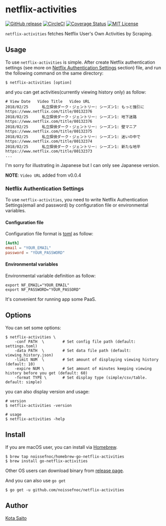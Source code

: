 netflix-activities
==================

[![GitHub release](http://img.shields.io/github/release/noissefnoc/go-netflix-activities.svg?style=flat-square)][release]
[![CircleCI](https://circleci.com/gh/noissefnoc/go-netflix-activities/tree/master.svg?style=svg)](https://circleci.com/gh/noissefnoc/go-netflix-activities/tree/master) [![Coverage Status](https://coveralls.io/repos/github/noissefnoc/go-netflix-activities/badge.svg?branch=master)](https://coveralls.io/github/noissefnoc/go-netflix-activities?branch=master)
[![MIT License](http://img.shields.io/badge/license-MIT-blue.svg?style=flat-square)][license]

[release]: https://github.com/noissefnoc/go-netflix-activities/releases
[license]: https://github.com/noissefnoc/embulk-output-gsheets/blob/master/LICENSE.txt

`netflix-activities` fetches Netflix User's Own Activities by Scraping.


Usage
-----

To use `netflix-activities` is simple. After create Netflix authentication settings (see more on [Netflix Authentication Settings](https://github.com/noissefnoc/go-netflix-activities#netflix-authentication-settings) section) file, and run the following command on the same directory:

```
$ netflix-activities [option]
```

and you can get activities(currently viewing history only) as follow:

```
# View Date   Video Title   Video URL
2018/02/25      私立探偵ダーク・ジェントリー: シーズン1: もっと強引に https://www.netflix.com/title/80132376  
2018/02/25      私立探偵ダーク・ジェントリー: シーズン1: 地下迷路 https://www.netflix.com/title/80132376
2018/02/25      私立探偵ダーク・ジェントリー: シーズン1: 壁マニア https://www.netflix.com/title/80132375
2018/02/25      私立探偵ダーク・ジェントリー: シーズン1: 迷いの中で    https://www.netflix.com/title/80132374
2018/02/25      私立探偵ダーク・ジェントリー: シーズン1: 新たな地平    https://www.netflix.com/title/80132373
... 
```

I'm sorry for illustrating in Japanese but I can only see Japanese version.

**NOTE**: `Video URL` added from v0.0.4

### Netflix Authentication Settings

To use `netflix-activities`, you need to write Netflix Authentication Settings(email and password) by configuration file or environmental variables.

#### Configuration file

Configuration file format is [toml](https://github.com/toml-lang/toml) as follow:

```settings.toml
[Auth]
email = "YOUR_EMAIL"
password = "YOUR_PASSWORD"
```

#### Environmental variables

Environmental variable definition as follow:

```
export NF_EMAIL="YOUR_EMAIL"
export NF_PASSWORD="YOUR_PASSORD"
```

It's convenient for running app some PaaS.

Options
--------

You can set some options:

```
$ netflix-activities \
    -conf PATH  \        # Set config file path (default: settings.toml)
    -data PATH  \        # Set data file path (default: viewing_history.json)
    -limit NUM  \        # Set amount of displaying viewing history (default: 10)
    -expire NUM \        # Set amount of minutes keeping viewing history before you get (default: 60)
    -format TYPE \       # Set display type (simple/csv/table. default: simple)
```

you can also display version and usage:

```
# version
$ netflix-activities -version

# usage
$ netflix-activities -help
```

Install
--------

If you are macOS user, you can install via [Homebrew](https://brew.sh/).

```
$ brew tap noissefnoc/homebrew-go-netflix-activities
$ brew install go-netflix-activities
```

Other OS users can download binary from [release page](https://github.com/noissefnoc/go-netflix-activities/releases).

And you can also use `go get`

```
$ go get -u github.com/noissefnoc/netflix-activities
```


Author
------

[Kota Saito](https://github.com/noissefnoc)
